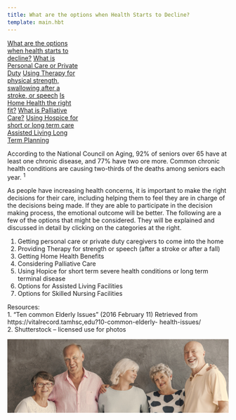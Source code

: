 ```yaml
---
title: What are the options when Health Starts to Decline?
template: main.hbt
---
```

<div class="btn-group-vertical float-right" style="width:33%;">
    <a class="btn btn-primary" href="/options/index.html" role="button">What are the options when health starts to decline?</a>
    <a class="btn btn-secondary" href="/personal_care/index.html" role="button">What is Personal Care  or Private Duty</a>
    <a class="btn btn-primary" href="/therapy/index.html" role="button">Using Therapy for physical strength, swallowing after a stroke,  or speech</a>
    <a class="btn btn-success" href="/home_health/index.html" role="button">Is Home Health the right fit?</a>
    <a class="btn btn-danger" href="/palliative/index.html" role="button">What is Palliative Care?</a>
    <a class="btn btn-warning" href="/hospice/index.html" role="button">Using Hospice for short or long term care </a>
    <a class="btn btn-info" href="/assisted/index.html" role="button">Assisted Living </a>
    <a class="btn btn-dark" href="/long_term/index.html" role="button">Long Term Planning</a>
    </div>
<div class="text-paragraph">
    <p>According to the National Council on Aging, 92% of seniors over 65 have at least one chronic disease, and 77% have two ore more.  Common chronic health conditions are causing two-thirds of the deaths among seniors each year. <sup>1</sup></p>
          <p>As people have increasing health concerns, it is important to make the right decisions for their care, including helping them to feel they are in charge of the decisions being made. If they are able to participate in the decision making process, the emotional outcome will be better.  The following are a few of the options that might be considered. They will be explained and discussed in detail by clicking on the categories at the right.</p>
          <ol>
          <li>Getting personal care or private duty caregivers to come into the home</li>
          <li>Providing Therapy for strength or speech (after a stroke or after a fall)</li>
          <li>Getting Home Health Benefits</li>
        <li>Considering Palliative Care</li>
        <li>Using Hopice for short term severe health conditions or long term terminal disease</li>
        <li>Options for Assisted Living Facilities</li>
              <li>Options for Skilled Nursing Facilities</li>
          </ol>
    <p class="reference">
        Resources: <br>
    1. “Ten common Elderly Issues” (2016 February 11) Retrieved from 
           https://vitalrecord.tamhsc,edu?10-common-elderly-       
           health-issues/ <br>
    2. Shutterstock – licensed use for photos
    </p>

<img src="images/options.jpg" alt="Options">
